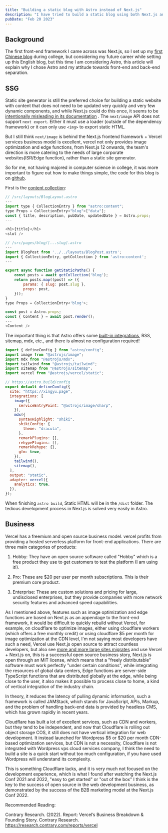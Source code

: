```yaml
---
title: "Building a static blog with Astro instead of Next.js"
description: "I have tried to build a static blog using both Next.js and Astro, with Astro being the simpler method."
pubDate: "Feb 20 2023"
---
```


## Background

The first front-end framework I came across was Next.js, so I set up my [first Chinese blog](https://www.xushilu.com) during college, but considering my future career while setting up this English blog, but this time I am considering Astro, this article will explain why I chose Astro and my attitude towards front-end and back-end separation.

## SSG

Static site generator is still the preferred choice for building a static website with content that does not need to be updated very quickly and very few dynamic components, and while Next.js could do this once, it seems to be [intentionally misleading in its documentation](https://github.com/vercel/next.js/issues/36431) . The `next/image` API does not support `next export`. Either it must use a loader (outside of the dependency framework) or it can only use `<img>` to export static HTML.

But I still think `next/image` is behind the Next.js frontend framework + Vercel services business model is excellent, vercel not only provides image optimization and edge functions, from Next.js 12 onwards, the team's direction is more catering to the needs of large corporate websites(ISR/Edge function), rather than a static site generator.

So for me, not having majored in computer science in college, it was more important to figure out how to make things simple, the code for this blog is on [github](https://github.com/fattaileffect/xingyu.page).

First is the [content collection](https://docs.astro.build/en/guides/content-collections/):

```js
// /src/layouts/BlogLayout.astro
---
import type { CollectionEntry } from "astro:content";
type Props = CollectionEntry<"blog">["data"];
const { title, description, pubDate, updatedDate } = Astro.props;
---

<h1>{title}</h1>
<slot />
```

```js
// /src/pages/blog/[...slug].astro
---
import BlogPost from '../../layouts/BlogPost.astro';
import { CollectionEntry, getCollection } from 'astro:content';
---

export async function getStaticPaths() {
	const posts = await getCollection('blog');
	return posts.map((post) => ({
		params: { slug: post.slug },
		props: post,
	}));
}
type Props = CollectionEntry<'blog'>;

const post = Astro.props;
const { Content } = await post.render();
---
<Content />
```

The important thing is that Astro offers some [built-in integrations](https://docs.astro.build/en/guides/integrations-guide/), RSS, sitemap, mdx, etc., and there is almost no configuration required!

```js
import { defineConfig } from "astro/config";
import image from "@astrojs/image";
import mdx from "@astrojs/mdx";
import tailwind from "@astrojs/tailwind";
import sitemap from "@astrojs/sitemap";
import vercel from "@astrojs/vercel/static";

// https://astro.build/config
export default defineConfig({
  site: "https://xingyu.page",
  integrations: [
    image({
      serviceEntryPoint: "@astrojs/image/sharp",
    }),
    mdx({
      syntaxHighlight: "shiki",
      shikiConfig: {
        theme: "dracula",
      },
      remarkPlugins: [],
      rehypePlugins: [],
      remarkRehype: {},
      gfm: true,
    }),
    tailwind(),
    sitemap(),
  ],
  output: "static",
  adapter: vercel({
    analytics: true,
  }),
});
```

When finishing `astro build`, Static HTML will be in the `/dist` folder. The tedious development process in Next.js is solved very easily in Astro.

## Business

Vercel has a freemium and open source business model. vercel profits from providing a hosted serverless platform for front-end applications. There are three main categories of products:

1. Hobby: They have an open source software called "Hobby" which is a free product they use to get customers to test the platform (I am using it!).

2. Pro: These are $20 per user per month subscriptions. This is their premium core product.

3. Enterprise: These are custom solutions and pricing for large, undisclosed enterprises, but they provide companies with more network security features and advanced speed capabilities.

As I mentioned above, features such as image optimization and edge functions are based on Next.js as an appendage to the front-end framework, it would be difficult to quickly rebuild without Vercel, for example, on cloudflare to optimize images, either using cloudflare workers (which offers a free monthly credit) or using cloudflare $5 per month for image optimization at the CDN level, I'm not saying most developers have such a need, Vercel use Next.js open source to attract countless developers, but also see [more and more large sites migrates](https://vercel.com/blog/category/customers) and use Vercel + Next.js on, this is a successful open source business story, Next.js is open through an MIT license, which means that a "freely distributable" software must work perfectly "under certain conditions", while integrating the resources of global data centers, Edge functions are server-side TypeScript functions that are distributed globally at the edge, while being close to the user, it also makes it possible to process close to home, a kind of vertical integration of the industry chain.

In theory, it reduces the latency of pulling dynamic information, such a framework is called JAMStack, which stands for JavaScript, APIs, Markup, and the problem of handling back-end data is provided by headless CMS, which has grown rapidly in recent years.

Cloudflare has built a lot of excellent services, such as CDN and workers, but they tend to be independent, and now that Cloudflare is rolling out object storage COS, it still does not have vertical integration for web development. It instead launched for Wordpress $5 or $20 per month CDN-based optimization services, but CDN is not a necessity, Cloudflare is not integrated with Wordpress vps cloud services company, I think the need to build a site is a quick start without too much configuration, if you have used Wordpress will understand its complexity.

This is something Cloudflare lacks, and it is very much not focused on the development experience, which is what I found after watching the Next.js Conf 2021 and 2022, "easy to get started" or "out of the box" I think is the key to the success of open source in the web development business, as demonstrated by the success of the B2B marketing model at the Next.js Conf 2022.

Recommended Reading:

Contrary Research. (2022). Report: Vercel’s Business Breakdown & Founding Story. Contrary Research. https://research.contrary.com/reports/vercel

‌
